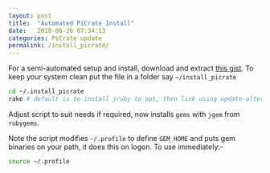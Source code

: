 ```yaml
---
layout: post
title:  "Automated PiCrate Install"
date:   2018-06-26 07:34:13
categories: PiCrate update
permalink: /install_picrate/
---
```


For a semi-automated setup and install, download and extract [this gist](https://gist.github.com/monkstone/c7d7741f800eb2327253635ee283c7eb). To keep your system clean put the file in a folder say
`~/install_picrate`

```bash
cd ~/.install_picrate
rake # default is to install jruby to opt, then link using update-alternatives
```
Adjust script to suit needs if required, now installs `gems` with `jgem` from `rubygems`.

Note the script modifies `~/.profile` to define `GEM_HOME` and puts gem binaries on your path, it does this on logon. To use immediately:-

```bash
source ~/.profile
```
